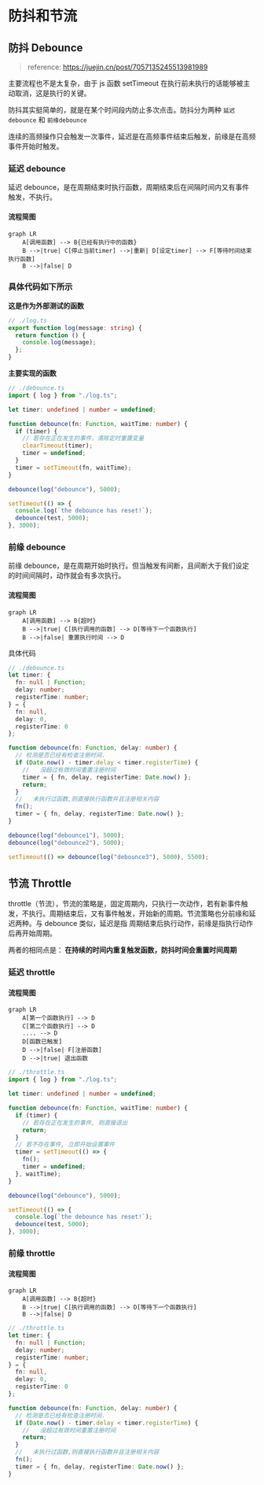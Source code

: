 # 防抖和节流

## 防抖 Debounce

> reference: https://juejin.cn/post/7057135245513981989

主要流程也不是太复杂，由于 js 函数 setTimeout 在执行前未执行的话能够被主动取消，这是执行的关键。

防抖其实挺简单的，就是在某个时间段内防止多次点击。防抖分为两种 `延迟debounce` 和 `前缘debounce`

连续的高频操作只会触发一次事件，延迟是在高频事件结束后触发，前缘是在高频事件开始时触发。

### 延迟 debounce

延迟 debounce，是在周期结束时执行函数，周期结束后在间隔时间内又有事件触发，不执行。

#### 流程简图

```mermaid
graph LR
    A[调用函数] --> B{已经有执行中的函数}
    B -->|true| C[停止当前timer] -->|重新| D[设定timer] --> F[等待时间结束执行函数]
    B -->|false| D
```

### 具体代码如下所示

<b> 这是作为外部测试的函数 </b>

```typescript
// ./log.ts
export function log(message: string) {
  return function () {
    console.log(message);
  };
}
```

<b> 主要实现的函数 </b>

```typescript
// ./debounce.ts
import { log } from "./log.ts";

let timer: undefined | number = undefined;

function debounce(fn: Function, waitTime: number) {
  if (timer) {
    // 若存在正在发生的事件，清除定时重置变量
    clearTimeout(timer);
    timer = undefined;
  }
  timer = setTimeout(fn, waitTime);
}

debounce(log("debounce"), 5000);

setTimeout(() => {
  console.log(`the debounce has reset!`);
  debounce(test, 5000);
}, 3000);
```

### 前缘 debounce

前缘 debounce，是在周期开始时执行。但当触发有间断，且间断大于我们设定的时间间隔时，动作就会有多次执行。

#### 流程简图

```mermaid
graph LR
    A[调用函数] --> B{超时}
    B -->|true| C[执行调用的函数] --> D[等待下一个函数执行]
    B -->|false| 重置执行时间 --> D
```

具体代码

```typescript
// ./debounce.ts
let timer: {
  fn: null | Function;
  delay: number;
  registerTime: number;
} = {
  fn: null,
  delay: 0,
  registerTime: 0
};

function debounce(fn: Function, delay: number) {
  // 检测是否已经有检查注册时间.
  if (Date.now() - timer.delay < timer.registerTime) {
    //   没超过有效时间重置注册时间
    timer = { fn, delay, registerTime: Date.now() };
    return;
  }
  //   未执行过函数,则直接执行函数并且注册相关内容
  fn();
  timer = { fn, delay, registerTime: Date.now() };
}

debounce(log("debounce1"), 5000);
debounce(log("debounce2"), 5000);

setTimeout(() => debounce(log("debounce3"), 5000), 5500);
```

## 节流 Throttle

throttle（节流），节流的策略是，固定周期内，只执行一次动作，若有新事件触发，不执行。周期结束后，又有事件触发，开始新的周期。节流策略也分前缘和延迟两种。与 debounce 类似，延迟是指 周期结束后执行动作，前缘是指执行动作后再开始周期。

两者的相同点是：<b> 在持续的时间内重复触发函数，防抖时间会重置时间周期 </b>

### 延迟 throttle

#### 流程简图

```mermaid
graph LR
    A[第一个函数执行] --> D
    C[第二个函数执行] --> D
    .... --> D
    D[函数已触发]
    D -->|false| F[注册函数]
    D -->|true| 退出函数

```

```typescript
// ./throttle.ts
import { log } from "./log.ts";

let timer: undefined | number = undefined;

function debounce(fn: Function, waitTime: number) {
  if (timer) {
    // 若存在正在发生的事件, 则直接退出
    return;
  }
  // 若不存在事件, 立即开始设置事件
  timer = setTimeout(() => {
    fn();
    timer = undefined;
  }, waitTime);
}

debounce(log("debounce"), 5000);

setTimeout(() => {
  console.log(`the debounce has reset!`);
  debounce(test, 5000);
}, 3000);
```

### 前缘 throttle

#### 流程简图

```mermaid
graph LR
    A[调用函数] --> B{超时}
    B -->|true| C[执行调用的函数] --> D[等待下一个函数执行]
    B -->|false| D
```

```typescript
// ./throttle.ts
let timer: {
  fn: null | Function;
  delay: number;
  registerTime: number;
} = {
  fn: null,
  delay: 0,
  registerTime: 0
};

function debounce(fn: Function, delay: number) {
  // 检测是否已经有检查注册时间.
  if (Date.now() - timer.delay < timer.registerTime) {
    //   没超过有效时间重置注册时间
    return;
  }
  //   未执行过函数,则直接执行函数并且注册相关内容
  fn();
  timer = { fn, delay, registerTime: Date.now() };
}
```
